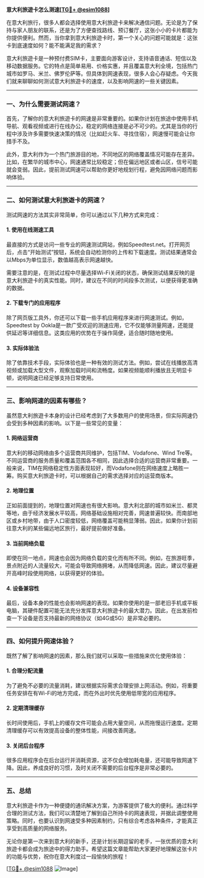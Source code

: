 **意大利旅遊卡怎么测速[[TG💪+ @esim1088](https://t.me/s/esim1088)]**

在意大利旅行，很多人都会选择使用意大利旅遊卡来解决通信问题。无论是为了保持与家人朋友的联系，还是为了方便查找路线、预订餐厅，这张小小的卡片都能为你提供便利。然而，当你拿到意大利旅遊卡时，第一个关心的问题可能就是：这张卡到底速度如何？能不能满足我的需求？

意大利旅遊卡是一种预付费SIM卡，主要面向游客设计，支持语音通话、短信以及移动数据服务。它的特点是简单易用、价格实惠，并且覆盖意大利全境，包括热门城市如罗马、米兰、佛罗伦萨等。但具体到网速表现，很多人会心存疑虑。今天我们就来聊聊如何测试意大利旅遊卡的速度，以及影响网速的一些关键因素。

---

### 一、为什么需要测试网速？

首先，了解你的意大利旅遊卡的网速是非常重要的。如果你计划在旅途中使用手机导航、观看视频或进行在线办公，稳定的网络连接是必不可少的。尤其是当你的行程中涉及许多需要快速决策的情况（比如赶火车、寻找住宿），网速慢可能会让你措手不及。

此外，意大利作为一个热门旅游目的地，不同地区的网络覆盖情况可能存在差异。比如，在繁华的城市中心，网速通常比较稳定；但在偏远地区或者山区，信号可能就会变弱。因此，提前测试网速可以帮助你更好地规划行程，避免因网络问题而影响体验。

---

### 二、如何测试意大利旅遊卡的网速？

测试网速的方法其实非常简单，你可以通过以下几种方式来完成：

#### 1. 使用在线测速工具

最直接的方式是访问一些专业的网速测试网站，例如Speedtest.net。打开网页后，点击“开始测试”按钮，系统会自动检测你的上传和下载速度。测试结果通常会以Mbps为单位显示，数值越高表示网速越快。

需要注意的是，在测试过程中尽量选择Wi-Fi关闭的状态，确保测试结果反映的是意大利旅遊卡的真实性能。同时，建议在不同的时间段多次测试，以便获得更准确的数据。

#### 2. 下载专门的应用程序

除了网页版工具外，你还可以下载一些手机应用程序来进行网速测试。例如，Speedtest by Ookla是一款广受欢迎的测速应用，它不仅能够测量网速，还能提供延迟等详细信息。这类应用的优势在于操作简便，适合随时随地使用。

#### 3. 实际体验法

除了依靠技术手段，实际体验也是一种有效的测试方法。例如，尝试在线播放高清视频或加载大型文件，观察加载时间和流畅度。如果视频能顺利播放且无明显卡顿，说明网速已经足够支持日常使用。

---

### 三、影响网速的因素有哪些？

虽然意大利旅遊卡本身的设计已经考虑到了大多数用户的使用场景，但实际网速仍会受到多种因素的影响。以下是一些常见的变量：

#### 1. 网络运营商

意大利的移动网络由多个运营商共同维护，包括TIM、Vodafone、Wind Tre等。不同运营商的服务质量和覆盖范围各不相同，因此选择合适的运营商非常重要。一般来说，TIM在网络稳定性方面表现较好，而Vodafone则在网络速度上略胜一筹。购买意大利旅遊卡时，可以根据自己的需求选择对应的运营商版本。

#### 2. 地理位置

正如前面提到的，地理位置对网速也有很大影响。意大利北部的城市如米兰、都灵等地，由于经济发展水平较高，网络基础设施相对完善，网速普遍较快。而南部地区或乡村地带，由于人口密度较低，网络覆盖可能稍显薄弱。因此，如果你计划前往意大利的某些偏远地区旅行，最好提前做好准备。

#### 3. 当前网络负载

即使在同一地点，网速也会因为网络负载的变化而有所不同。例如，在旅游旺季，景点附近的人流量较大，可能会导致网络拥堵，从而降低网速。因此，建议尽量避开高峰时段使用网络，以获得更好的体验。

#### 4. 设备兼容性

最后，设备本身的性能也会影响网速的表现。如果你使用的是一部老旧手机或平板电脑，其硬件配置可能无法充分发挥意大利旅遊卡的最大潜力。因此，在出发前检查一下设备是否支持最新的网络协议（如4G或5G）是非常必要的。

---

### 四、如何提升网速体验？

既然了解了影响网速的因素，那么我们就可以采取一些措施来优化使用体验：

#### 1. 合理分配流量

为了避免不必要的流量消耗，建议根据实际需求合理安排上网活动。例如，将重要任务安排在有Wi-Fi的地方完成，而在外出时优先使用低带宽的应用程序。

#### 2. 定期清理缓存

长时间使用后，手机上的缓存文件可能会占用大量空间，从而拖慢运行速度。定期清理缓存可以有效提高设备的整体性能，间接改善网速。

#### 3. 关闭后台程序

很多应用程序会在后台运行并消耗资源，这不仅会增加耗电量，还可能导致网速下降。因此，养成良好的习惯，及时关闭不需要的后台程序是非常必要的。

---

### 五、总结

意大利旅遊卡作为一种便捷的通讯解决方案，为游客提供了极大的便利。通过科学合理的测试方法，我们可以清楚地了解到自己所持卡的网速表现，并据此调整使用策略。同时，也要认识到网速受多种因素制约，只有综合考虑各种条件，才能真正享受到高质量的网络服务。

无论你是第一次来到意大利的新手，还是计划长期逗留的老手，一张优质的意大利旅遊卡都会成为旅途中的得力助手。希望这篇文章能帮助大家更好地理解这张卡片的功能与优势，祝你在意大利度过一段愉快的旅程！

[[TG💪+ @esim1088](https://t.me/s/esim1088) ![Image](https://i.postimg.cc/4NQfJmqS/Snipaste-2025-05-13-00-14-12.png)]